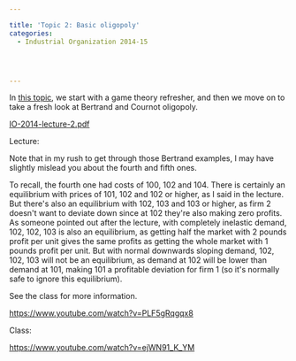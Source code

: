 ```yaml
---

title: 'Topic 2: Basic oligopoly'
categories:
  - Industrial Organization 2014-15




---
```

In <a href="https://www.tholden.org/wp-content/uploads/2014/10/IO-2014-lecture-2.pdf">this topic</a>, we start with a game theory refresher, and then we move on to take a fresh look at Bertrand and Cournot oligopoly.

<div class="PDFcontainer">
<div class="PDFelement"><object data="https://www.tholden.org/wp-content/uploads/2014/10/IO-2014-lecture-2.pdf" type="application/pdf" width="100%" height="100%"><a href="https://www.tholden.org/wp-content/uploads/2014/10/IO-2014-lecture-2.pdf">IO-2014-lecture-2.pdf</a></object></div>
</div>

Lecture:

Note that in my rush to get through those Bertrand examples, I may have slightly mislead you about the fourth and fifth ones.

To recall, the fourth one had costs of 100, 102 and 104. There is certainly an equilibrium with prices of 101, 102 and 102 or higher, as I said in the lecture. But there's also an equilibrium with 102, 103 and 103 or higher, as firm 2 doesn't want to deviate down since at 102 they're also making zero profits. As someone pointed out after the lecture, with completely inelastic demand, 102, 102, 103 is also an equilibrium, as getting half the market with 2 pounds profit per unit gives the same profits as getting the whole market with 1 pounds profit per unit. But with normal downwards sloping demand, 102, 102, 103 will not be an equilibrium, as demand at 102 will be lower than demand at 101, making 101 a profitable deviation for firm 1 (so it's normally safe to ignore this equilibrium).

See the class for more information.

https://www.youtube.com/watch?v=PLF5gRqgqx8

Class:

https://www.youtube.com/watch?v=ejWN91_K_YM